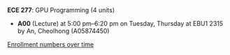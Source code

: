 **ECE 277**: GPU Programming (4 units)

- **A00** (Lecture) at 5:00 pm–6:20 pm on Tuesday, Thursday at EBU1 2315 by An, Cheolhong (A05874450)

[Enrollment numbers over time](./ECE277.tsv)
